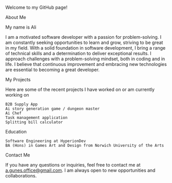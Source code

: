 Welcome to my GitHub page!

About Me

My name is Ali

I am a motivated software developer with a passion for problem-solving. I am constantly seeking opportunities to learn and grow, striving to be great in my field. With a solid foundation in software development, I bring a range of technical skills and a determination to deliver exceptional results. I approach challenges with a problem-solving mindset, both in coding and in life. I believe that continuous improvement and embracing new technologies are essential to becoming a great developer.

My Projects

Here are some of the recent projects I have worked on or am currently working on

    B2B Supply App
    Ai story generation game / dungeon master
    Ai Chef
    Task management application
    Splitting bill calculator

Education

    Software Engineering at HyperionDev
    BA (Hons) in Games Art and Design from Norwich University of the Arts

Contact Me

If you have any questions or inquiries, feel free to contact me at a.gunes.office@gmail.com. I am always open to new opportunities and collaborations.
